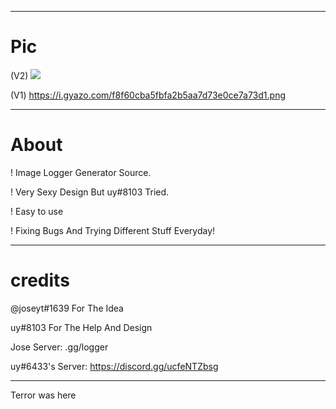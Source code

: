 
----------

# Pic
(V2)
<img src="https://i.ibb.co/DwxgSPF/feen.png"/></a>

(V1)
https://i.gyazo.com/f8f60cba5fbfa2b5aa7d73e0ce7a73d1.png 

----------

# About
! Image Logger Generator Source.

! Very Sexy Design But uy#8103 Tried.

! Easy to use

! Fixing Bugs And Trying Different Stuff Everyday!

----------

# credits
@joseyt#1639 For The Idea 

uy#8103 For The Help And Design

Jose Server: .gg/logger

uy#6433's Server: https://discord.gg/ucfeNTZbsg

----------
Terror was here
